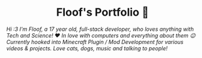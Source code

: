<div align='center'>
  <h1>Floof's Portfolio 🧡</h1>
</div>

<i> Hi :3 I'm Floof, a 17 year old, full-stack developer, who loves anything with Tech and Science! ❤️ In love with computers and everything about them 😉 Currently hooked into Minecraft Plugin / Mod Development for various videos & projects. Love cats, dogs, music and talking to people! </i>
